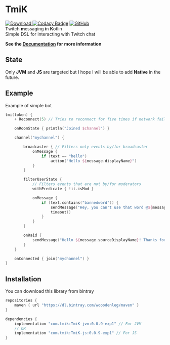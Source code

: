 # TmiK
[ ![Download](https://api.bintray.com/packages/wooodenleg/maven/TmiK-experimental/images/download.svg?version=0.0.9-exp1) ](https://bintray.com/wooodenleg/maven/TmiK-experimental/_latestVersion)
[![Codacy Badge](https://api.codacy.com/project/badge/Grade/03cd61c9bd1f40a2baf416ae1c84ade6)](https://www.codacy.com/app/wooodenleg/TmiK?utm_source=github.com&amp;utm_medium=referral&amp;utm_content=wooodenleg/TmiK&amp;utm_campaign=Badge_Grade)
[![GitHub](https://img.shields.io/github/license/wooodenleg/TmiK.svg?color=blue)](https://github.com/wooodenleg/TmiK/blob/master/LICENSE)  
**T**witch **m**essaging **i**n **K**otlin  
Simple DSL for interacting with Twitch chat

**See the [Documentation](https://github.com/wooodenleg/TmiK/wiki) for more information**

## State
Only **JVM** and **JS** are targeted but I hope I will be able to add **Native** in the future.  
 
## Example
Example of simple bot
```kotlin
tmi(token) {
    + Reconnect(5) // Tries to reconnect for five times if network fails (and re-joins all channels)

    onRoomState { println("Joined $channel") }

    channel("mychannel") {

        broadcaster { // Filters only events by/for broadcaster
            onMessage {
                if (text == "hello")
                    action("Hello ${message.displayName}")
            }
        }

        filterUserState {
            // Filters events that are not by/for moderators
            withPredicate { !it.isMod }

            onMessage {
                if (text.contains("bannedword")) {
                    sendMessage("Hey, you can't use that word @${message.displayName}!")
                    timeout()
                }
            }
        }

        onRaid {
            sendMessage("Hello ${message.sourceDisplayName}! Thanks for the raid!")
        }
    }

    onConnected { join("mychannel") }
}
``` 
 
## Installation
You can download this library from bintray
```groovy
repositories {
    maven { url "https://dl.bintray.com/wooodenleg/maven" }
}

dependencies {
    implementation "com.tmik:TmiK-jvm:0.0.9-exp1" // For JVM
    // OR
    implementation "com.tmik:TmiK-js:0.0.9-exp1" // For JS
}
```
